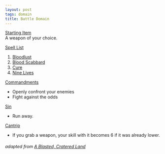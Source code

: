 ```yaml
---
layout: post
tags: domain
title: Battle Domain
---
```


<ins>Starting Item</ins> <br>
A weapon of your choice.

<ins>Spell List</ins>
1. [Bloodlust](/2020/11/13/bloodlust)
1. [Blood Scabbard](/2020/11/13/blood-scabbard)
1. [Cure](/2020/11/13/cure)
1. [Nine Lives](/2020/11/12/nine-lives)

<ins>Commandments</ins>
- Openly confront your enemies
- Fight against the odds

<ins>Sin</ins>
- Run away.

<ins>Cantrip</ins>
- If you grab a weapon, your skill with it becomes 6 if it was already lower.

###### adapted from [A Blasted, Cratered Land](https://crateredland.blogspot.com/2019/02/cleric-domains-vol-3.html)

